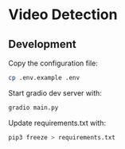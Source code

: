 # Video Detection

## Development
Copy the configuration file:

```bash
cp .env.example .env
```

Start gradio dev server with:

```bash
gradio main.py
```

Update requirements.txt with:

```bash
pip3 freeze > requirements.txt
```
